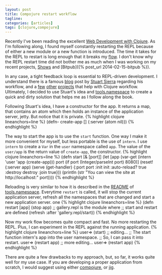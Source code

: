```yaml
---
layout: post
title: Compojure restart workflow
tagline:
categories: [articles]
tags: [clojure,compojure]
---
```


Recently I've been reading the excellent [Web Development with
Clojure](http://pragprog.com/book/dswdcloj/web-development-with-clojure). As I'm
following along, I found myself constantly restarting the REPL because of either
a new module or a new function is introduced. The time it takes for the REPL to
restart is long enough that it breaks my
[flow](http://en.wikipedia.org/wiki/Flow\_(psychology)). I don't know why the
REPL restart time did not bother me as much when I was working on my recent
projects, [Shows]() and [Bitpub]({% post_url 2014-02-15-bitpub %}).

In any case, a tight feedback loop is essential to REPL-driven development. I
understand there is a famous
[blog](http://thinkrelevance.com/blog/2013/06/04/clojure-workflow-reloaded) post
by [Stuart Sierra](http://stuartsierra.com/) regarding his workflow, and a
[few](https://github.com/zcaudate/vinyasa) [other](https://github.com/juxt/jig)
[projects](https://github.com/stuartsierra/component) that help with Clojure
workflow. Ultimately, I decided to use Stuart's idea and
[tools.namespace](https://github.com/clojure/tools.namespace) to create a quick
and dirty solution that helps me as I follow along the book.

Following Stuart's idea, I have a constructor for the app. It returns a map,
that contains an atom which then holds an instance of the application server,
jetty. But notice that it is private.
{% highlight clojure lineanchors=line %}
(defn- create-app []
  {:server (atom nil)})
{% endhighlight %}

The way to start the app is to use the `start` function. One way I make it more
convenient for myself, but less portable is the use of `intern`. I use `intern`
to create a `Var` in the `user` namespace called `app`. The value of the
`user/app` is the return value of `create-app`, the constructor.
{% highlight clojure lineanchors=line %}
(defn start [& [port]]
  (let [app (var-get (intern 'user 'app (create-app)))
        port (if port (Integer/parseInt port) 8080)]
    (reset! (:server app)
            (serve (get-handler)
                   {:port port
                    :init init
                    :auto-reload? true
                    :destroy destroy
                    :join true}))
      (println (str "You can view the site at http://localhost:" port))))
{% endhighlight %}

Reloading is very similar to how it is described in the
[README](https://github.com/clojure/tools.namespace#warnings-for-helper-functions)
of [tools.namespace](https://github.com/clojure/tools.namespace). Everytime
`restart` is called, it will stop the current application server, refresh all
the namespaces that are changed and start a new application server.
one
{% highlight clojure lineanchors=line %}
(defn restart [app]
  (stop app)
  ;; gallery.repl is the module where
  ;; start and restart are defined
  (refresh :after 'gallery.repl/start))
{% endhighlight %}

Now my work flow becomes quite compact and fast. No more restarting the REPL.
Plus, I can experiment in the REPL against the running application.
{% highlight clojure lineanchors=line %}
user=> (start)
;; editing...
;; The start function intern's app into the user namespace.
;; So, I can pass it into restart.
user=> (restart app)
;; more editing...
user=> (restart app)
{% endhighlight %}

There are quite a few drawbacks to my approach, but, so far, it works quite well
for my use case. If you are developing a proper application from scratch, I
would suggest using either
[compojure](https://github.com/stuartsierra/component), or
[jig](https://github.com/juxt/jig).
